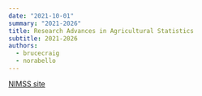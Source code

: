 ```yaml
---
date: "2021-10-01"
summary: "2021-2026"
title: Research Advances in Agricultural Statistics 
subtitle: 2021-2026
authors:
  - brucecraig
  - norabello
---
```


[NIMSS site](https://www.nimss.org/projects/18798)
